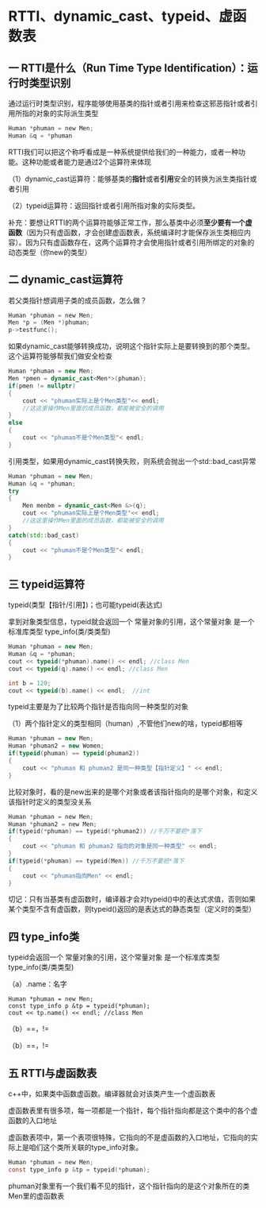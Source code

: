 # RTTI、dynamic_cast、typeid、虚函数表

## 一 RTTI是什么（Run Time Type Identification）：运行时类型识别

通过运行时类型识别，程序能够使用基类的指针或者引用来检查这邪恶指针或者引用所指的对象的实际派生类型

```c
Human *phuman = new Men;
Human &q = *phuman
```

RTTI我们可以把这个称呼看成是一种系统提供给我们的一种能力，或者一种功能。这种功能或者能力是通过2个运算符来体现

（1）dynamic_cast运算符：能够基类的**指针**或者**引用**安全的转换为派生类指针或者引用

（2）typeid运算符：返回指针或者引用所指对象的实际类型。

补充：要想让RTTI的两个运算符能够正常工作，那么基类中必须**至少要有一个虚函数**（因为只有虚函数，才会创建虚函数表，系统编译时才能保存派生类相应内容）。因为只有虚函数存在，这两个运算符才会使用指针或者引用所绑定的对象的动态类型（你new的类型）

## 二 dynamic_cast运算符

若父类指针想调用子类的成员函数，怎么做？

```c
Human *phuman = new Men;
Men *p = (Men *)phuman;
p->testfunc();
```

如果dynamic_cast能够转换成功，说明这个指针实际上是要转换到的那个类型。这个运算符能够帮我们做安全检查

```c++
Human *phuman = new Men;
Men *pmen = dynamic_cast<Men*>(phuman);
if(pmen != nullptr)
{
    cout << "phuman实际上是个Men类型"<< endl;
    //这这里操作Men里面的成员函数，都能被安全的调用
}
else
{
    cout << "phuman不是个Men类型"< endl;
}
```

引用类型，如果用dynamic_cast转换失败，则系统会抛出一个std::bad_cast异常

```c++
Human *phuman = new Men;
Human &q = *phuman;
try
{
	Men menbm = dynamic_cast<Men &>(q);
    cout << "phuman实际上是个Men类型"<< endl;
    //这这里操作Men里面的成员函数，都能被安全的调用
}
catch(std::bad_cast)
{
	cout << "phuman不是个Men类型"< endl;
}
```

## 三 typeid运算符

typeid(类型【指针/引用】)；也可能typeid(表达式)

拿到对象类型信息，typeid就会返回一个 常量对象的引用，这个常量对象 是一个标准库类型 type_info(类/类类型)

```c++
Human *phuman = new Men;
Human &q = *phuman;
cout << typeid(*phuman).name() << endl; //class Men
cout << typeid(q).name() << endl; //class Men

int b = 120;
cout << typeid(b).name() << endl;  //int
```

typeid主要是为了比较两个指针是否指向同一种类型的对象

（1）两个指针定义的类型相同（human）,不管他们new的啥，typeid都相等

```c++
Human *phuman = new Men;
Human *phuman2 = new Women;
if(typeid(phuman) == typeid(phuman2))
{
    cout << "phuman 和 phuman2 是同一种类型【指针定义】" << endl;
}
```

比较对象时，看的是new出来的是哪个对象或者该指针指向的是哪个对象，和定义该指针时定义的类型没关系

```c
Human *phuman = new Men;
Human *phuman2 = new Men;
if(typeid(*phuman) == typeid(*phuman2)) //千万不要把*落下
{
    cout << "phuman 和 phuman2 指向的对象是同一种类型" << endl;
}
if(typeid(*phuman) == typeid(Men)) //千万不要把*落下
{
    cout << "phuman指向Men" << endl;
}
```

切记：只有当基类有虚函数时，编译器才会对typeid()中的表达式求值，否则如果某个类型不含有虚函数，则typeid()返回的是表达式的静态类型（定义时的类型）

## 四 type_info类

typeid会返回一个 常量对象的引用，这个常量对象 是一个标准库类型 type_info(类/类类型)

（a）.name：名字

```
Human *phuman = new Men;
const type_info p &tp = typeid(*phuman);
cout << tp.name() << endl; //class Men
```

（b）==，!=

（b）==，!=

## 五 RTTI与虚函数表

c++中，如果类中函数虚函数。编译器就会对该类产生一个虚函数表

虚函数表里有很多项，每一项都是一个指针，每个指针指向都是这个类中的各个虚函数的入口地址

虚函数表项中，第一个表项很特殊，它指向的不是虚函数的入口地址，它指向的实际上是咱们这个类所关联的type_info对象。

```c
Human *phuman = new Men;
const type_info p &tp = typeid(*phuman);
```

phuman对象里有一个我们看不见的指针，这个指针指向的是这个对象所在的类Men里的虚函数表